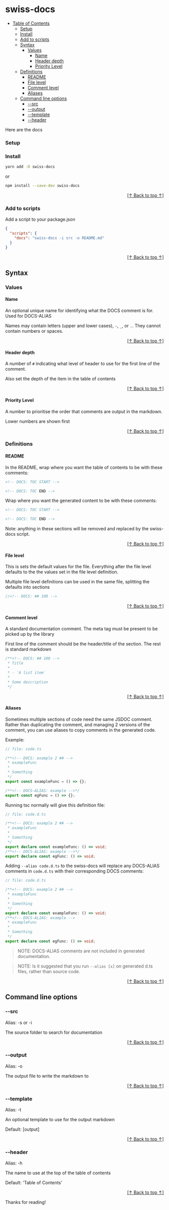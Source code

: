 # swiss-docs

- [Table of Contents](#)
  - [Setup](#setup)
  - [Install](#install)
  - [Add to scripts](#add-to-scripts)
  - [Syntax](#syntax)
    - [Values](#values)
      - [Name](#name)
      - [Header depth](#header-depth)
      - [Priority Level](#priority-level)
  - [Definitions](#definitions)
    - [README](#readme)
    - [File level](#file-level)
    - [Comment level](#comment-level)
    - [Aliases](#aliases)
  - [Command line options](#command-line-options)
    - [--src](#src)
    - [--output](#output)
    - [--template](#template)
    - [--header](#header)

Here are the docs

### Setup

### Install

```bash
yarn add -D swiss-docs
```

or

```bash
npm install --save-dev swiss-docs
```

<p style="text-align: right" align="right"><a href="#"> [↑ Back to top ↑] </a></p>

### Add to scripts

Add a script to your package.json

```json
{
  "scripts": {
    "docs": "swiss-docs -i src -o README.md"
  }
}
```

<p style="text-align: right" align="right"><a href="#"> [↑ Back to top ↑] </a></p>

## Syntax

### Values

#### Name

An optional unique name for identifying what the DOCS comment is for. Used for DOCS-ALIAS

Names may contain letters (upper and lower cases), `-`, `_`, or `.`. They cannot contain numbers or spaces.

<p style="text-align: right" align="right"><a href="#"> [↑ Back to top ↑] </a></p>

#### Header depth

A number of `#` indicating what level of header to use for the first line of the comment.

Also set the depth of the item in the table of contents

<p style="text-align: right" align="right"><a href="#"> [↑ Back to top ↑] </a></p>

#### Priority Level

A number to prioritise the order that comments are output in the markdown.

Lower numbers are shown first

<p style="text-align: right" align="right"><a href="#"> [↑ Back to top ↑] </a></p>

### Definitions

#### README

In the README, wrap where you want the table of contents to be with these comments:

```markdown
<!-- DOCS: TOC START -->

<!-- DOCS: TOC END -->
```

Wrap where you want the generated content to be with these comments:

```markdown
<!-- DOCS: TOC START -->

<!-- DOCS: TOC END -->
```

Note: anything in these sections will be removed and replaced by the swiss-docs script.

<p style="text-align: right" align="right"><a href="#"> [↑ Back to top ↑] </a></p>

#### File level

This is sets the default values for the file. Everything after the file level defaults to the the values set in the file level definition.

Multiple file level definitions can be used in the same file, splitting the defaults into sections

```typescript
//<!-- DOCS: ## 100 -->
```

<p style="text-align: right" align="right"><a href="#"> [↑ Back to top ↑] </a></p>

#### Comment level

A standard documentation comment. The meta tag must be present to be picked up by the library

First line of the comment should be the header/title of the section. The rest is standard markdown

```typescript
/**<!-- DOCS: ## 100 -->
 * Title
 *
 * - `A list item`
 *
 * Some description
 */
```

<p style="text-align: right" align="right"><a href="#"> [↑ Back to top ↑] </a></p>

#### Aliases

Sometimes multiple sections of code need the same JSDOC comment. Rather than duplicating the comment, and managing 2 versions of the comment, you can use aliases to copy comments in the generated code.

Example:

```typescript
// file: code.ts

/**<!-- DOCS: example 2 ## -->
 * exampleFunc
 *
 * Something
 */
export const exampleFunc = () => {};

/**<!-- DOCS-ALIAS: example -->*/
export const egFunc = () => {};
```

Running tsc normally will give this definition file:

```typescript
// file: code.d.ts

/**<!-- DOCS: example 2 ## -->
 * exampleFunc
 *
 * Something
 */
export declare const exampleFunc: () => void;
/**<!-- DOCS-ALIAS: example -->*/
export declare const egFunc: () => void;
```

Adding `--alias code.d.ts` to the swiss-docs will replace any DOCS-ALIAS comments in `code.d.ts` with their corresponding DOCS comments:

```typescript
// file: code.d.ts

/**<!-- DOCS: example 2 ## -->
 * exampleFunc
 *
 * Something
 */
export declare const exampleFunc: () => void;
/**<!-- DOCS-ALIAS: example -->
 * exampleFunc
 *
 * Something
 */
export declare const egFunc: () => void;
```

> NOTE: DOCS-ALIAS comments are not included in generated documentation.

> NOTE: Is it suggested that you run `--alias [x]` on generated d.ts files, rather than source code.

<p style="text-align: right" align="right"><a href="#"> [↑ Back to top ↑] </a></p>

## Command line options

### --src

Alias: -s or -i

The source folder to search for documentation

<p style="text-align: right" align="right"><a href="#"> [↑ Back to top ↑] </a></p>

### --output

Alias: -o

The output file to write the markdown to

<p style="text-align: right" align="right"><a href="#"> [↑ Back to top ↑] </a></p>

### --template

Alias: -t

An optional template to use for the output markdown

Default: [output]

<p style="text-align: right" align="right"><a href="#"> [↑ Back to top ↑] </a></p>

### --header

Alias: -h

The name to use at the top of the table of contents

Default: 'Table of Contents'

<p style="text-align: right" align="right"><a href="#"> [↑ Back to top ↑] </a></p>

Thanks for reading!
